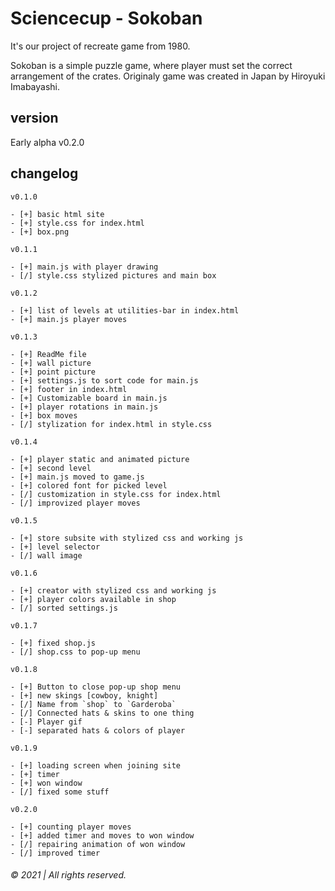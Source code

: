 # Sciencecup - Sokoban

It's our project of recreate game from 1980.

Sokoban is a simple puzzle game, where player must set the correct arrangement of the crates. Originaly game was created in Japan by Hiroyuki Imabayashi.

## version

Early alpha v0.2.0

## changelog
```
v0.1.0

- [+] basic html site
- [+] style.css for index.html
- [+] box.png

v0.1.1

- [+] main.js with player drawing
- [/] style.css stylized pictures and main box

v0.1.2

- [+] list of levels at utilities-bar in index.html
- [+] main.js player moves

v0.1.3

- [+] ReadMe file
- [+] wall picture
- [+] point picture
- [+] settings.js to sort code for main.js
- [+] footer in index.html
- [+] Customizable board in main.js
- [+] player rotations in main.js
- [+] box moves
- [/] stylization for index.html in style.css

v0.1.4

- [+] player static and animated picture
- [+] second level
- [+] main.js moved to game.js
- [+] colored font for picked level
- [/] customization in style.css for index.html
- [/] improvized player moves

v0.1.5

- [+] store subsite with stylized css and working js
- [+] level selector
- [/] wall image

v0.1.6

- [+] creator with stylized css and working js
- [+] player colors available in shop
- [/] sorted settings.js

v0.1.7

- [+] fixed shop.js
- [/] shop.css to pop-up menu

v0.1.8

- [+] Button to close pop-up shop menu
- [+] new skings [cowboy, knight]
- [/] Name from `shop` to `Garderoba`
- [/] Connected hats & skins to one thing
- [-] Player gif
- [-] separated hats & colors of player

v0.1.9

- [+] loading screen when joining site
- [+] timer
- [+] won window
- [/] fixed some stuff

v0.2.0

- [+] counting player moves
- [+] added timer and moves to won window
- [/] repairing animation of won window
- [/] improved timer
```

###### &copy; 2021 | All rights reserved.

